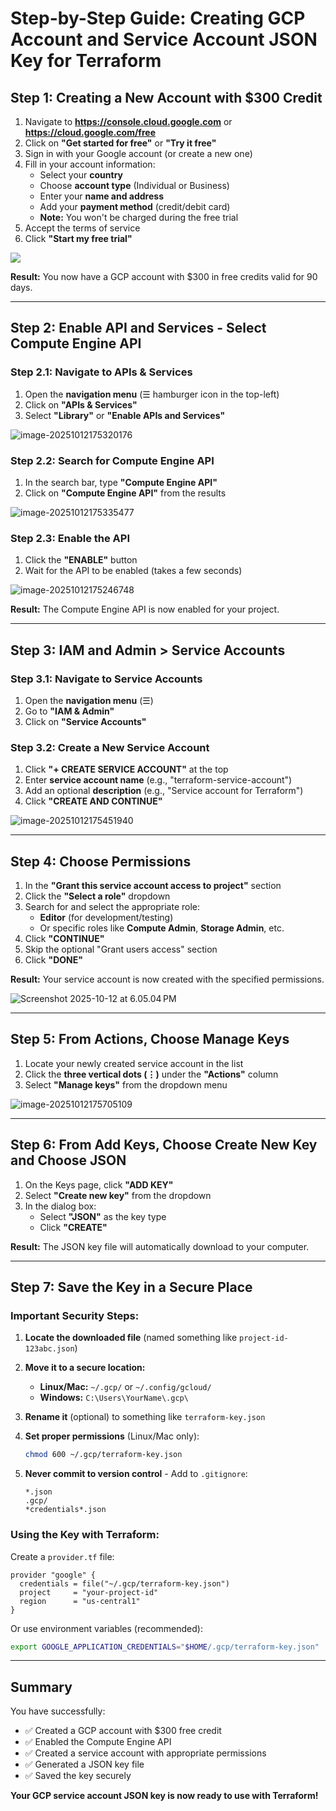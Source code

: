 # Step-by-Step Guide: Creating GCP Account and Service Account JSON Key for Terraform

## Step 1: Creating a New Account with $300 Credit

1. Navigate to **https://console.cloud.google.com** or **https://cloud.google.com/free**
2. Click on **"Get started for free"** or **"Try it free"**
3. Sign in with your Google account (or create a new one)
4. Fill in your account information:
   - Select your **country**
   - Choose **account type** (Individual or Business)
   - Enter your **name and address**
   - Add your **payment method** (credit/debit card)
   - **Note:** You won't be charged during the free trial
5. Accept the terms of service
6. Click **"Start my free trial"**

![](/Users/lotfinejad/terraform_projects/terraform-gcp-guide/01-setup/images/01.png)

**Result:** You now have a GCP account with $300 in free credits valid for 90 days.

------

## Step 2: Enable API and Services - Select Compute Engine API

### Step 2.1: Navigate to APIs & Services

1. Open the **navigation menu** (☰ hamburger icon in the top-left)
2. Click on **"APIs & Services"**
3. Select **"Library"** or **"Enable APIs and Services"**

![image-20251012175320176](/Users/lotfinejad/terraform_projects/terraform-gcp-guide/01-setup/images/02.png)

### Step 2.2: Search for Compute Engine API

1. In the search bar, type **"Compute Engine API"**
2. Click on **"Compute Engine API"** from the results

![image-20251012175335477](/Users/lotfinejad/terraform_projects/terraform-gcp-guide/01-setup/images/03.png)

### Step 2.3: Enable the API

1. Click the **"ENABLE"** button
2. Wait for the API to be enabled (takes a few seconds)

![image-20251012175246748](/Users/lotfinejad/terraform_projects/terraform-gcp-guide/01-setup/images/04.png)

**Result:** The Compute Engine API is now enabled for your project.

------

## Step 3: IAM and Admin > Service Accounts

### Step 3.1: Navigate to Service Accounts

1. Open the **navigation menu** (☰)
2. Go to **"IAM & Admin"**
3. Click on **"Service Accounts"**



### Step 3.2: Create a New Service Account

1. Click **"+ CREATE SERVICE ACCOUNT"** at the top
2. Enter **service account name** (e.g., "terraform-service-account")
3. Add an optional **description** (e.g., "Service account for Terraform")
4. Click **"CREATE AND CONTINUE"**

![image-20251012175451940](/Users/lotfinejad/terraform_projects/terraform-gcp-guide/01-setup/images/05.png)

------

## Step 4: Choose Permissions

1. In the **"Grant this service account access to project"** section
2. Click the **"Select a role"** dropdown
3. Search for and select the appropriate role:
   - **Editor** (for development/testing)
   - Or specific roles like **Compute Admin**, **Storage Admin**, etc.
4. Click **"CONTINUE"**
5. Skip the optional "Grant users access" section
6. Click **"DONE"**

**Result:** Your service account is now created with the specified permissions.

![Screenshot 2025-10-12 at 6.05.04 PM](/Users/lotfinejad/terraform_projects/terraform-gcp-guide/01-setup/images/06.png)

------

## Step 5: From Actions, Choose Manage Keys

1. Locate your newly created service account in the list
2. Click the **three vertical dots (⋮)** under the **"Actions"** column
3. Select **"Manage keys"** from the dropdown menu

![image-20251012175705109](/Users/lotfinejad/terraform_projects/terraform-gcp-guide/01-setup/images/07.png)

------

## Step 6: From Add Keys, Choose Create New Key and Choose JSON

1. On the Keys page, click **"ADD KEY"**
2. Select **"Create new key"** from the dropdown
3. In the dialog box:
   - Select **"JSON"** as the key type
   - Click **"CREATE"**

**Result:** The JSON key file will automatically download to your computer.

------

## Step 7: Save the Key in a Secure Place

### Important Security Steps:

1. **Locate the downloaded file** (named something like `project-id-123abc.json`)

2. **Move it to a secure location:**

   - **Linux/Mac:** `~/.gcp/` or `~/.config/gcloud/`
   - **Windows:** `C:\Users\YourName\.gcp\`

3. **Rename it** (optional) to something like `terraform-key.json`

4. **Set proper permissions** (Linux/Mac only):

   ```bash
   chmod 600 ~/.gcp/terraform-key.json
   ```

5. **Never commit to version control** - Add to `.gitignore`:

   ```
   *.json
   .gcp/
   *credentials*.json
   ```

### Using the Key with Terraform:

Create a `provider.tf` file:

```hcl
provider "google" {
  credentials = file("~/.gcp/terraform-key.json")
  project     = "your-project-id"
  region      = "us-central1"
}
```

Or use environment variables (recommended):

```bash
export GOOGLE_APPLICATION_CREDENTIALS="$HOME/.gcp/terraform-key.json"
```

------

## Summary

You have successfully:

- ✅ Created a GCP account with $300 free credit
- ✅ Enabled the Compute Engine API
- ✅ Created a service account with appropriate permissions
- ✅ Generated a JSON key file
- ✅ Saved the key securely

**Your GCP service account JSON key is now ready to use with Terraform!**